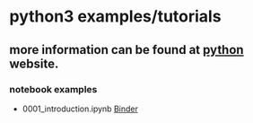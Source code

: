 # python3 examples/tutorials

## more information can be found at [python](https://python.org) website.

### notebook examples 

* 0001_introduction.ipynb <a href="https://mybinder.org/v2/gh/thesheff17/pythonexamples/master?filepath=src%2F0001_introduction.ipynb" target="_blank">Binder</a>
